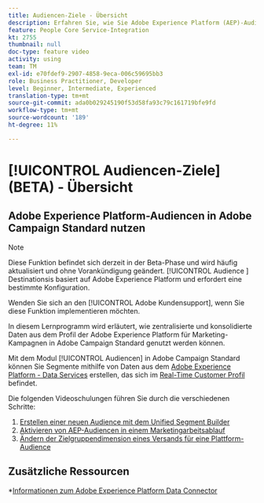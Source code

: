 ```yaml
---
title: Audiencen-Ziele - Übersicht
description: Erfahren Sie, wie Sie Adobe Experience Platform (AEP)-Audiencen in Adobe Campaign Standard (ACS) nutzen können
feature: People Core Service-Integration
kt: 2755
thumbnail: null
doc-type: feature video
activity: using
team: TM
exl-id: e70fdef9-2907-4858-9eca-006c59695bb3
role: Business Practitioner, Developer
level: Beginner, Intermediate, Experienced
translation-type: tm+mt
source-git-commit: ada0b029245190f53d58fa93c79c161719bfe9fd
workflow-type: tm+mt
source-wordcount: '189'
ht-degree: 11%

---
```


# [!UICONTROL Audiencen-Ziele]  (BETA) - Übersicht

## Adobe Experience Platform-Audiencen in Adobe Campaign Standard nutzen

>[!NOTE]
>
>Diese Funktion befindet sich derzeit in der Beta-Phase und wird häufig aktualisiert und ohne Vorankündigung geändert. [!UICONTROL Audience ] Destinationsis basiert auf Adobe Experience Platform und erfordert eine bestimmte Konfiguration.
>
>Wenden Sie sich an den [!UICONTROL Adobe Kundensupport], wenn Sie diese Funktion implementieren möchten.


In diesem Lernprogramm wird erläutert, wie zentralisierte und konsolidierte Daten aus dem Profil der Adobe Experience Platform für Marketing-Kampagnen in Adobe Campaign Standard genutzt werden können.

Mit dem Modul [!UICONTROL Audiencen] in Adobe Campaign Standard können Sie Segmente mithilfe von Daten aus dem [Adobe Experience Platform - Data Services](https://www.adobe.io/apis/experienceplatform/home/services.html) erstellen, das sich im [Real-Time Customer Profil](https://docs.adobe.com/content/help/en/platform-learn/tutorials/profiles/understanding-the-real-time-customer-profile.html) befindet.

Die folgenden Videoschulungen führen Sie durch die verschiedenen Schritte:

1. [Erstellen einer neuen Audience mit dem Unified Segment Builder](/help/profiles-and-audiences/audience-destinations/creating-audiences-using-segment-builder.md)
2. [Aktivieren von AEP-Audiencen in einem Marketingarbeitsablauf](/help/profiles-and-audiences/audience-destinations/activating-aep-audiences.md)
3. [Ändern der Zielgruppendimension eines Versands für eine Plattform-Audience](/help/profiles-and-audiences/audience-destinations/changing-targeting-dimension.md)

## Zusätzliche Ressourcen

*[Informationen zum Adobe Experience Platform Data Connector](/help/administrating/adobe-experience-platform-data-connector/understanding-the-adobe-experience-platform-data-connector.md)
